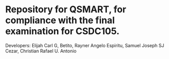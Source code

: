 # Repository for QSMART, for compliance with the final examination for CSDC105.

Developers: Elijah Carl G, Betito, Rayner Angelo Espiritu, Samuel Joseph SJ Cezar, Christian Rafael U. Antonio
